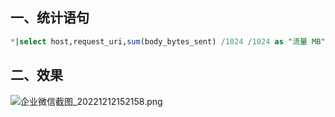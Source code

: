 ## 一、统计语句 

```sql
*|select host,request_uri,sum(body_bytes_sent) /1024 /1024 as "流量 MB",count(*) as "访问次数"  group by host,request_uri order by "流量 MB"  desc
```





## 二、效果

![企业微信截图_20221212152158.png](http://tva1.sinaimg.cn/large/007Xg1efgy1h911ztpyo6j30z00o7n9s.jpg)